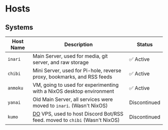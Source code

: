 # Hosts

## Systems

| Host Name  | Description                                                                                                 | Status       |
| ---------- | ----------------------------------------------------------------------------------------------------------- | ------------ |
| `inari`    | Main Server, used for media, git server, and raw storage                                                    | ✅ Active    |
| `chibi`    | Mini Server, used for Pi-hole, reverse proxy, bookmarks, and RSS feeds                                      | ✅ Active    |
| `anmoku`   | VM, going to used for experimenting with a NixOS desktop environment                                        | ✅ Active    |
| `yanai`    | Old Main Server, all services were moved to `inari`. (Wasn't NixOS)                                         | Discontinued |
| `kumo`     | [DO](https://www.digitalocean.com/) VPS, used to host Discord Bot/RSS feed. moved to `chibi` (Wasn't NixOS) | Discontinued |

